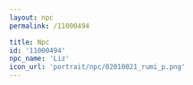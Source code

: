 ```yaml
---
layout: npc
permalink: /11000494

title: Npc
id: '11000494'
npc_name: 'Liz'
icon_url: 'portrait/npc/02010021_rumi_p.png'
---
```

